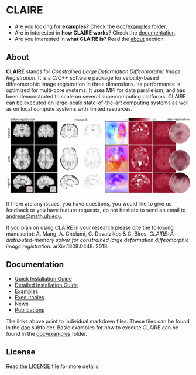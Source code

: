 # CLAIRE

* Are you looking for **examples**? Check the [doc/examples](https://github.com/andreasmang/claire/tree/master/doc/examples) folder.
* Are in interested in **how CLAIRE works**? Check the [documentation](#clairedoc).
* Are you interested in **what CLAIRE is**? Read the [about](#claireabout) section.

## About <a name="claireabout"></a>

**CLAIRE** stands for *Constrained Large Deformation Diffeomorphic Image Registration*. It is a C/C++ software package for velocity-based diffeomorphic image registration in three dimensions. Its performance is optimized for multi-core systems. It uses MPI for data parallelism, and has been demonstrated to scale on several supercomputing platforms. CLAIRE can be executed on large-scale state-of-the-art computing systems as well as on local compute systems with limited resources.

<p align="center">
<img src="doc/figs/claire4brains.jpg" alt="CLAIRE4Brains"  width="800"/>
</p>

If there are any issues, you have questions, you would like to give us feedback or you have feature requests, do not hesitate to send an email to <andreas@math.uh.edu>.

If you plan on using CLAIRE in your research please cite the following manuscript: A. Mang, A. Gholami, C. Davatzikos & G. Biros. *CLAIRE: A distributed-memory solver for constrained large deformation diffeomorphic image registration*. arXiv:1808.0448. 2018.

## Documentation <a name="clairedoc"></a>
* [Quick Installation Guide](doc/README-INSTALL-QUICK.md)
* [Detailed Installation Guide](doc/README-INSTALL.md)
* [Examples](doc/README-RUNME.md)
* [Executables](doc/README-EXEC.md)
* [News](doc/README-NEWS.md)
* [Publications](doc/README-REFERENCES.md)

The links above point to individual markdown files. These files can be found in the [doc](https://github.com/andreasmang/claire/tree/master/doc) subfolder. Basic examples for how to execute CLAIRE can be found in the [doc/examples](https://github.com/andreasmang/claire/tree/master/doc/examples) folder.

## License
Read the [LICENSE](https://github.com/andreasmang/claire/tree/master/LICENSE) file for more details.
